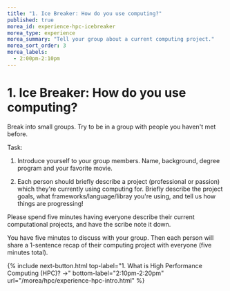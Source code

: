 ```yaml
---
title: "1. Ice Breaker: How do you use computing?"
published: true
morea_id: experience-hpc-icebreaker
morea_type: experience
morea_summary: "Tell your group about a current computing project."
morea_sort_order: 3
morea_labels:
  - 2:00pm-2:10pm
---
```


# 1. Ice Breaker: How do you use computing?

Break into small groups. Try to be in a group with people you haven't met before.
 
Task: 

1. Introduce yourself to your group members. Name, background, degree program and your favorite movie.

2. Each person should briefly describe a project (professional or passion) which they're currently using computing for. Briefly describe the project goals, what frameworks/language/libray you're using, and tell us how things are progressing! 

Please spend five minutes having everyone describe their current computational projects, and have the scribe note it down. 

You have five minutes to discuss with your group. Then each person will share a 1-sentence recap of their computing project with everyone (five minutes total).

{% include next-button.html
top-label="1. What is High Performance Computing (HPC)? ->"
bottom-label="2:10pm-2:20pm"
url="/morea/hpc/experience-hpc-intro.html" %}

